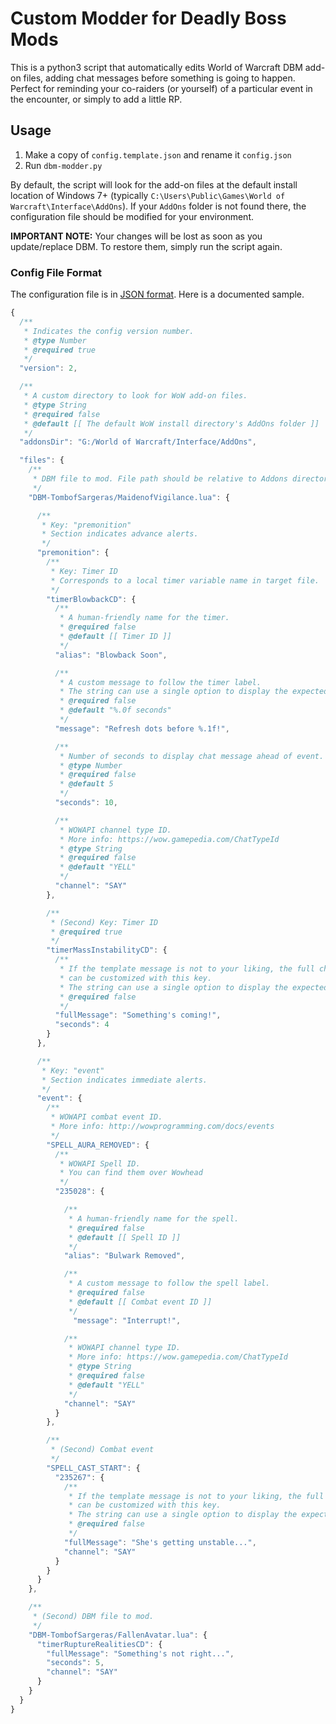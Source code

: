 # Custom Modder for Deadly Boss Mods

This is a python3 script that automatically edits World of Warcraft DBM add-on files,
adding chat messages before something is going to happen.
Perfect for reminding your co-raiders (or yourself) of a particular event in the encounter,
or simply to add a little RP.

## Usage

1. Make a copy of `config.template.json` and rename it `config.json`
2. Run `dbm-modder.py`

By default, the script will look for the add-on files at the default install location
of Windows 7+ (typically `C:\Users\Public\Games\World of Warcraft\Interface\AddOns`).
If your `AddOns` folder is not found there, the configuration file should
be modified for your environment.

**IMPORTANT NOTE:** Your changes will be lost as soon as you update/replace DBM.
To restore them, simply run the script again.

### Config File Format

The configuration file is in [JSON format](http://www.json.org/). Here is a documented sample.

```JavaScript
{
  /**
   * Indicates the config version number.
   * @type Number
   * @required true
   */
  "version": 2,

  /**
   * A custom directory to look for WoW add-on files.
   * @type String
   * @required false
   * @default [[ The default WoW install directory's AddOns folder ]]
   */
  "addonsDir": "G:/World of Warcraft/Interface/AddOns",

  "files": {
    /**
     * DBM file to mod. File path should be relative to Addons directory.
     */
    "DBM-TombofSargeras/MaidenofVigilance.lua": {

      /**
       * Key: "premonition"
       * Section indicates advance alerts.
       */
      "premonition": {
        /**
         * Key: Timer ID
         * Corresponds to a local timer variable name in target file.
         */
        "timerBlowbackCD": {
          /**
           * A human-friendly name for the timer.
           * @required false
           * @default [[ Timer ID ]]
           */
          "alias": "Blowback Soon",

          /**
           * A custom message to follow the timer label.
           * The string can use a single option to display the expected time.
           * @required false
           * @default "%.0f seconds"
           */
          "message": "Refresh dots before %.1f!",

          /**
           * Number of seconds to display chat message ahead of event.
           * @type Number
           * @required false
           * @default 5
           */
          "seconds": 10,

          /**
           * WOWAPI channel type ID.
           * More info: https://wow.gamepedia.com/ChatTypeId
           * @type String
           * @required false
           * @default "YELL"
           */
          "channel": "SAY"
        },

        /**
         * (Second) Key: Timer ID
         * @required true
         */
        "timerMassInstabilityCD": {
          /**
           * If the template message is not to your liking, the full chat message
           * can be customized with this key.
           * The string can use a single option to display the expected time.
           * @required false
           */
          "fullMessage": "Something's coming!",
          "seconds": 4
        }
      },

      /**
       * Key: "event"
       * Section indicates immediate alerts.
       */
      "event": {
        /**
         * WOWAPI combat event ID.
         * More info: http://wowprogramming.com/docs/events
         */
        "SPELL_AURA_REMOVED": {
          /**
           * WOWAPI Spell ID.
           * You can find them over Wowhead
           */
          "235028": {

            /**
             * A human-friendly name for the spell.
             * @required false
             * @default [[ Spell ID ]]
             */
            "alias": "Bulwark Removed",

            /**
             * A custom message to follow the spell label.
             * @required false
             * @default [[ Combat event ID ]]
             */
              "message": "Interrupt!",

            /**
             * WOWAPI channel type ID.
             * More info: https://wow.gamepedia.com/ChatTypeId
             * @type String
             * @required false
             * @default "YELL"
             */
            "channel": "SAY"
          }
        },

        /**
         * (Second) Combat event
         */
        "SPELL_CAST_START": {
          "235267": {
            /**
             * If the template message is not to your liking, the full chat message
             * can be customized with this key.
             * The string can use a single option to display the expected time.
             * @required false
             */
            "fullMessage": "She's getting unstable...",
            "channel": "SAY"
          }
        }
      }
    },

    /**
     * (Second) DBM file to mod.
     */
    "DBM-TombofSargeras/FallenAvatar.lua": {
      "timerRuptureRealitiesCD": {
        "fullMessage": "Something's not right...",
        "seconds": 5,
        "channel": "SAY"
      }
    }
  }
}
```
